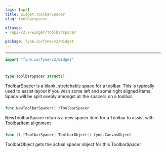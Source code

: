 ```yaml
---
tags: [api]
title: widget.ToolbarSpacer
slug: toolbarspacer

aliases:
- /api/v2.7/widget/toolbarspacer

package: fyne.io/fyne/v2/widget
---
```



---
```go
import "fyne.io/fyne/v2/widget"
```

#

###

```go
type ToolbarSpacer struct{}
```

ToolbarSpacer is a blank, stretchable space for a toolbar. This is typically used to assist layout if you wish some left and some right aligned items. Space will be split evebly amongst all the spacers on a toolbar.

###

```go
func NewToolbarSpacer() *ToolbarSpacer
```
NewToolbarSpacer returns a new spacer item for a Toolbar to assist with ToolbarItem alignment

###

```go
func (t *ToolbarSpacer) ToolbarObject() fyne.CanvasObject
```
ToolbarObject gets the actual spacer object for this ToolbarSpacer
